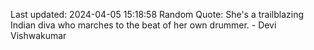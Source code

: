 Last updated: 2024-04-05 15:18:58
Random Quote: She's a trailblazing Indian diva who marches to the beat of her own drummer. - Devi Vishwakumar